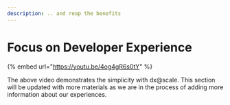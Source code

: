 ```yaml
---
description: .. and reap the benefits
---
```


# Focus on Developer Experience

{% embed url="https://youtu.be/4og4gR6s0tY" %}

The above video demonstrates the simplicity with dx@scale. This section will be updated with more materials as we are in the process of adding more information about our experiences.

